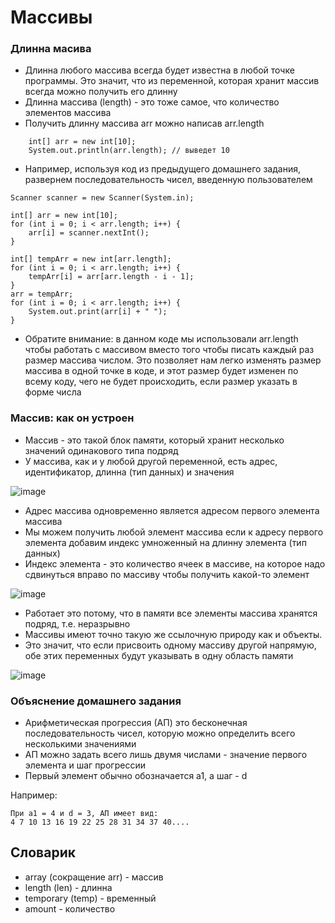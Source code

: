 # Массивы
### Длинна масива
* Длинна любого массива всегда будет известна в любой точке программы. Это значит, что из переменной, которая хранит массив
всегда можно получить его длинну
* Длинна массива (length) - это тоже самое, что количество элементов массива
* Получить длинну массива arr можно написав arr.length
```
    int[] arr = new int[10];
    System.out.println(arr.length); // выведет 10
```
* Например, используя код из предыдущего домашнего задания, развернем последовательность чисел, введенную пользователем
```
Scanner scanner = new Scanner(System.in);

int[] arr = new int[10];
for (int i = 0; i < arr.length; i++) {
    arr[i] = scanner.nextInt();
}

int[] tempArr = new int[arr.length];
for (int i = 0; i < arr.length; i++) {
    tempArr[i] = arr[arr.length - i - 1];
}
arr = tempArr;
for (int i = 0; i < arr.length; i++) {
    System.out.print(arr[i] + " ");
}
```
* Обратите внимание: в данном коде мы использовали arr.length чтобы работать с массивом вместо того чтобы писать каждый раз 
размер массива числом. Это позволяет нам легко изменять размер массива в одной точке в коде, и этот размер будет изменен по всему коду,
чего не будет происходить, если размер указать в форме числа
### Массив: как он устроен
* Массив - это такой блок памяти, который хранит несколько значений одинакового типа подряд
* У массива, как и у любой другой переменной, есть адрес, идентификатор, длинна (тип данных) и значения

![image](https://raw.githubusercontent.com/ait-tr/cohort36/main/basic_programming/lesson_10/img/1.png)

* Адрес массива одновременно является адресом первого элемента массива
* Мы можем получить любой элемент массива если к адресу первого элемента добавим индекс умноженный на длинну элемента (тип данных)
* Индекс элемента - это количество ячеек в массиве, на которое надо сдвинуться вправо по массиву чтобы получить какой-то элемент

![image](https://raw.githubusercontent.com/ait-tr/cohort36/main/basic_programming/lesson_10/img/2.png)

* Работает это потому, что в памяти все элементы массива хранятся подряд, т.е. неразрывно
* Массивы имеют точно такую же ссылочную природу как и объекты.
* Это значит, что если присвоить одному массиву другой напрямую, обе этих переменных будут указывать в одну область памяти

![image](https://raw.githubusercontent.com/ait-tr/cohort36/main/basic_programming/lesson_10/img/3.png)

### Объяснение домашнего задания
* Арифметическая прогрессия (АП) это бесконечная последовательность чисел, которую можно определить всего несколькими значениями
* АП можно задать всего лишь двумя числами - значение первого элемента и шаг прогрессии
* Первый элемент обычно обозначается а1, а шаг - d

Например:
```
При a1 = 4 и d = 3, АП имеет вид:
4 7 10 13 16 19 22 25 28 31 34 37 40....
```


## Словарик
* array (сокращение arr) - массив
* length (len) - длинна
* temporary (temp) - временный
* amount - количество
